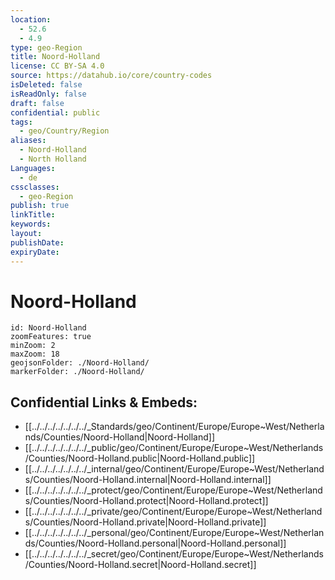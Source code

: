 ```yaml
---
location:
  - 52.6
  - 4.9
type: geo-Region
title: Noord-Holland
license: CC BY-SA 4.0
source: https://datahub.io/core/country-codes
isDeleted: false
isReadOnly: false
draft: false
confidential: public
tags:
  - geo/Country/Region
aliases:
  - Noord-Holland
  - North Holland
Languages:
  - de
cssclasses:
  - geo-Region
publish: true
linkTitle: 
keywords: 
layout: 
publishDate: 
expiryDate:
---
```


# Noord-Holland

```leaflet
id: Noord-Holland
zoomFeatures: true 
minZoom: 2 
maxZoom: 18
geojsonFolder: ./Noord-Holland/
markerFolder: ./Noord-Holland/
```


## Confidential Links & Embeds: 
- [[../../../../../../../_Standards/geo/Continent/Europe/Europe~West/Netherlands/Counties/Noord-Holland|Noord-Holland]] 
- [[../../../../../../../_public/geo/Continent/Europe/Europe~West/Netherlands/Counties/Noord-Holland.public|Noord-Holland.public]] 
- [[../../../../../../../_internal/geo/Continent/Europe/Europe~West/Netherlands/Counties/Noord-Holland.internal|Noord-Holland.internal]] 
- [[../../../../../../../_protect/geo/Continent/Europe/Europe~West/Netherlands/Counties/Noord-Holland.protect|Noord-Holland.protect]] 
- [[../../../../../../../_private/geo/Continent/Europe/Europe~West/Netherlands/Counties/Noord-Holland.private|Noord-Holland.private]] 
- [[../../../../../../../_personal/geo/Continent/Europe/Europe~West/Netherlands/Counties/Noord-Holland.personal|Noord-Holland.personal]] 
- [[../../../../../../../_secret/geo/Continent/Europe/Europe~West/Netherlands/Counties/Noord-Holland.secret|Noord-Holland.secret]] 

